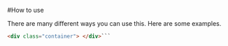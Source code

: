 #How to use

There are many different ways you can use this. Here are some examples.

```html
<div class="container"> </div>```
